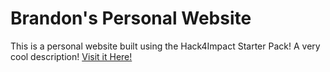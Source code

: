# Brandon's Personal Website

This is a personal website built using the Hack4Impact Starter Pack!
A very cool description!
[Visit it Here!](https://wbrandon25.github.io)

